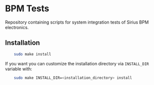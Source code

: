 # BPM Tests
Repository containing scripts for system integration tests of Sirius BPM electronics.

## Installation

```bash
    sudo make install
```

If you want you can customize the installation directory via
`INSTALL_DIR` variable with:

```bash
    sudo make INSTALL_DIR=<installation_directory> install
```
